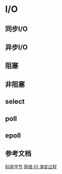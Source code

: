 # I/O

## 同步I/O

## 异步I/O

## 阻塞

## 非阻塞

## select

## poll

## epoll

## 参考文档

[码哥字节](https://mp.weixin.qq.com/s/S3V9nye4WAbONXJU_zKSyQ)
[网络 IO 演变过程](https://zhuanlan.zhihu.com/p/353692786)